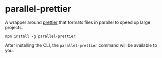 # parallel-prettier

A wrapper around [prettier]() that formats files in parallel to speed up large projects.

```
npm install -g parallel-prettier
```

After installing the CLI, the `parallel-prettier` command will be available to you.


